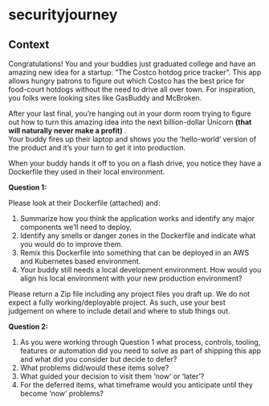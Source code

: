 # securityjourney

## Context

Congratulations! You and your buddies just graduated college and have an amazing new idea for a startup: “The Costco hotdog price tracker”.  This app allows hungry patrons to figure out which Costco has the best price for food-court hotdogs without the need to drive all over town.  For inspiration, you folks were looking sites like GasBuddy and McBroken.
 
After your last final, you’re hanging out in your dorm room trying to figure out how to turn this amazing idea into the next billion-dollar Unicorn **(that will naturally never make a profit)** .     
Your buddy fires up their laptop and shows you the ‘hello-world’ version of the product and it’s your turn to get it into production.
 
When your buddy hands it off to you on a flash drive, you notice they have a Dockerfile they used in their local environment.
 
**Question 1:**
 
Please look at their Dockerfile  (attached) and:
1.	Summarize how you think the application works and identify any major components we’ll need to deploy.  
2.	Identify any smells or danger zones in the Dockerfile and indicate what you would do to improve them. 
3.	Remix this Dockerfile into something that can be deployed in an AWS and Kubernetes based environment. 
4.	Your buddy still needs a local development environment.  How would you align his local environment with your new production environment? 
 
Please return a Zip file including any project files you draft up.  We do not expect a fully working/deployable project.  As such, use your best judgement on where to include detail and where to stub things out.  
 
**Question 2:**
 
1.	As you were working through Question 1 what process, controls, tooling, features or automation did you need to solve as part of shipping this app and what did you consider but decide to defer?
2.	What problems did/would these items solve?
3.	What guided your decision to visit them ‘now’ or ‘later’? 
4.	For the deferred items, what timeframe would you anticipate until they become ‘now’ problems? 
